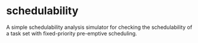 # schedulability
A simple schedulability analysis simulator
for checking the schedulability of a task set
with fixed-priority pre-emptive scheduling.
